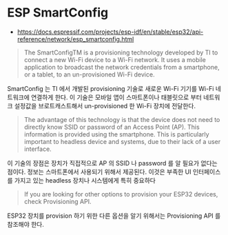 # ESP SmartConfig
- https://docs.espressif.com/projects/esp-idf/en/stable/esp32/api-reference/network/esp_smartconfig.html

> The SmartConfigTM is a provisioning technology developed by TI to connect a new Wi-Fi device to a Wi-Fi network.
> It uses a mobile application to broadcast the network credentials from a smartphone, or a tablet, to an un-provisioned Wi-Fi device.

SmartConfig 는 TI 에서 개발된 provisioning 기술로 새로운 Wi-Fi 기기를 Wi-Fi 네트워크에 연결하게 한다.
이 기술은 모바일 앱이 스마트폰이나 태블릿으로 부터 네트워크 설정값을 브로트캐스트해서 un-provisioned 한 Wi-Fi 장치에 전달한다.

> The advantage of this technology is that the device does not need to directly know SSID or password of an Access Point (AP).
> This information is provided using the smartphone. This is particularly important to headless device and systems, due to their lack of a user interface.

이 기술의 장점은 장치가 직접적으로 AP 의 SSID 나 password 를 알 필요가 없다는 점이다.
정보는 스마트폰에서 사용되기 위해서 제공된다. 이것은 부족한 UI 인터페이스를 가지고 있는 headless 장치나 시스템에게 특히 중요하다

> If you are looking for other options to provision your ESP32 devices, check Provisioning API.

ESP32 장치를 provision 하기 위한 다른 옵션을 알기 위해서는 Provisioning API 를 참조해야 한다.
